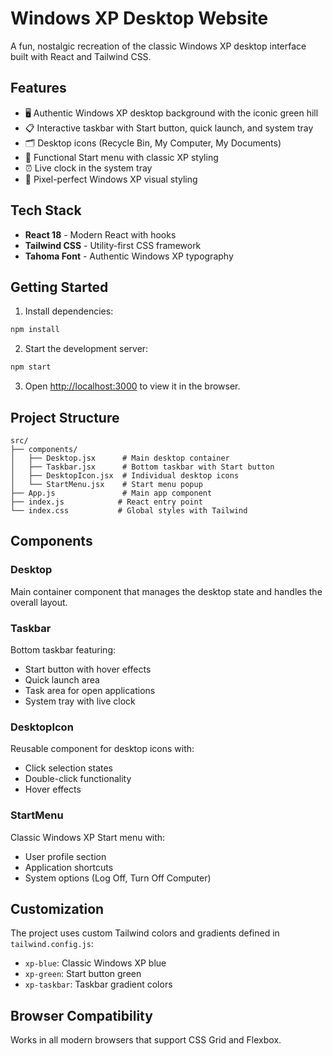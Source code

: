 # Windows XP Desktop Website

A fun, nostalgic recreation of the classic Windows XP desktop interface built with React and Tailwind CSS.

## Features

- 🖥️ Authentic Windows XP desktop background with the iconic green hill
- 📋 Interactive taskbar with Start button, quick launch, and system tray
- 🗂️ Desktop icons (Recycle Bin, My Computer, My Documents)
- 📱 Functional Start menu with classic XP styling
- ⏰ Live clock in the system tray
- 🎨 Pixel-perfect Windows XP visual styling

## Tech Stack

- **React 18** - Modern React with hooks
- **Tailwind CSS** - Utility-first CSS framework
- **Tahoma Font** - Authentic Windows XP typography

## Getting Started

1. Install dependencies:
```bash
npm install
```

2. Start the development server:
```bash
npm start
```

3. Open [http://localhost:3000](http://localhost:3000) to view it in the browser.

## Project Structure

```
src/
├── components/
│   ├── Desktop.jsx      # Main desktop container
│   ├── Taskbar.jsx      # Bottom taskbar with Start button
│   ├── DesktopIcon.jsx  # Individual desktop icons
│   └── StartMenu.jsx    # Start menu popup
├── App.js               # Main app component
├── index.js            # React entry point
└── index.css           # Global styles with Tailwind
```

## Components

### Desktop
Main container component that manages the desktop state and handles the overall layout.

### Taskbar
Bottom taskbar featuring:
- Start button with hover effects
- Quick launch area
- Task area for open applications
- System tray with live clock

### DesktopIcon
Reusable component for desktop icons with:
- Click selection states
- Double-click functionality
- Hover effects

### StartMenu
Classic Windows XP Start menu with:
- User profile section
- Application shortcuts
- System options (Log Off, Turn Off Computer)

## Customization

The project uses custom Tailwind colors and gradients defined in `tailwind.config.js`:
- `xp-blue`: Classic Windows XP blue
- `xp-green`: Start button green
- `xp-taskbar`: Taskbar gradient colors

## Browser Compatibility

Works in all modern browsers that support CSS Grid and Flexbox.
